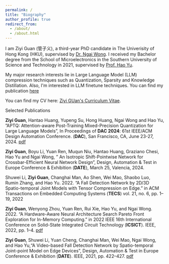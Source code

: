 ```yaml
---
permalink: /
title: "Biography"
author_profile: true
redirect_from: 
  - /about/
  - /about.html
---
```



I am Ziyi Guan (管子义), a third-year PhD candidate in The Univerisity of Hong Kong (HKU), supervised by [Dr. Ngai Wong](https://www.eee.hku.hk/~nwong/).  I received my Bachelor degree from the School of Microelectronics in the Southern University of Science and Technology in 2021, supervised by [Prof. Hao Yu](https://www.sustech.edu.cn/en/faculties/yuhao.html). 

My major research interests lie in Large Language Model (LLM) compression techniques such as Quantization, Sparsity and Knowledge Distillation. Also, I'm interested in LLM finetune techniques. You can find my publication [here](https://scholar.google.com/citations?user=TtFFJL8AAAAJ&hl=en)

You can find my CV here: [Ziyi GUan's Curriculum Vitae](../assets/Curriculum_Vitae_Ziyi_Guan.pdf).

Selected Publications

**Ziyi Guan**, Hantao Huang, Yupeng Su, Hong Huang, Ngai Wong and Hao Yu, ”APTQ: Attention-aware Post-Training Mixed-Precision Quantization for Large Language Models”, In Proceedings of **DAC 2024**: 61st IEEE/ACM Design Automation Conference. (**DAC**), San Francisco, CA, June 23-27, 2024. [pdf](https://arxiv.org/abs/2402.14866)

**Ziyi Guan**, Boyu Li, Yuan Ren, Muqun Niu, Hantao Huang, Graziano Chesi, Hao Yu and Ngai Wong, ” An Isotropic Shift-Pointwise Network for Crossbar-Efficient Neural Network Design”, Design, Automation & Test in Europe Conference & Exhibition (**DATE**), March 25, Valencia, 2024.

Shuwei Li, **Ziyi Guan**, Changhai Man, Ao Shen, Wei Mao, Shaobo Luo, Rumin Zhang, and Hao Yu. 2022. “A Fall Detection Network by 2D/3D Spatio-temporal Joint Models with Tensor Compression on Edge.” in ACM Transactions on Embedded Computing Systems (**TECS**) vol. 21, no. 6, pp. 1–19, 2022

**Ziyi Guan**, Wenyong Zhou, Yuan Ren, Rui Xie, Hao Yu, and Ngai Wong. 2022. “A Hardware-Aware Neural Architecture Search Pareto Front Exploration for In-Memory Computing.” in 2022 IEEE 16th International Conference on Solid-State Integrated Circuit Technology (**ICSICT**). IEEE, 2022, pp. 1–4. [pdf](https://ieeexplore.ieee.org/document/9963263/)

**Ziyi Guan**, Shuwei Li, Yuan Cheng, Changhai Man, Wei Mao, Ngai Wong, and Hao Yu,“A Video-based Fall Detection Network by Spatio-temporal Joint-point Model on Edge Devices”, Design, Automation & Test in Europe Conference & Exhibition (**DATE**). IEEE, 2021, pp. 422–427. [pdf](https://ieeexplore.ieee.org/document/9474206)
